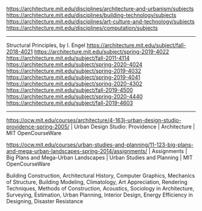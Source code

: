 https://architecture.mit.edu/disciplines/architecture-and-urbanism/subjects
https://architecture.mit.edu/disciplines/building-technology/subjects
https://architecture.mit.edu/disciplines/art-culture-and-technology/subjects
https://architecture.mit.edu/disciplines/computation/subjects

---

Structural Principles, by I. Engel
https://architecture.mit.edu/subject/fall-2018-4021
https://architecture.mit.edu/subject/spring-2019-4022
https://architecture.mit.edu/subject/fall-2011-4114
https://architecture.mit.edu/subject/spring-2020-4024
https://architecture.mit.edu/subject/spring-2019-4032
https://architecture.mit.edu/subject/spring-2019-4041
https://architecture.mit.edu/subject/spring-2020-4302
https://architecture.mit.edu/subject/fall-2019-4500
https://architecture.mit.edu/subject/spring-2020-4440
https://architecture.mit.edu/subject/fall-2019-4603

---

https://ocw.mit.edu/courses/architecture/4-163j-urban-design-studio-providence-spring-2005/ | Urban Design Studio: Providence | Architecture | MIT OpenCourseWare

https://ocw.mit.edu/courses/urban-studies-and-planning/11-123-big-plans-and-mega-urban-landscapes-spring-2014/assignments/ | Assignments | Big Plans and Mega-Urban Landscapes | Urban Studies and Planning | MIT OpenCourseWare

Building Construction, Architectural History, Computer Graphics, Mechanics of Structure, Building Modeling, Climatology, Art Appreciation, Rendering Techniques, Methods of Construction, Acoustics, Sociology in Architecture, Surveying, Estimation, Urban Planning, Interior Design, Energy Efficiency in Designing, Disaster Resistance
